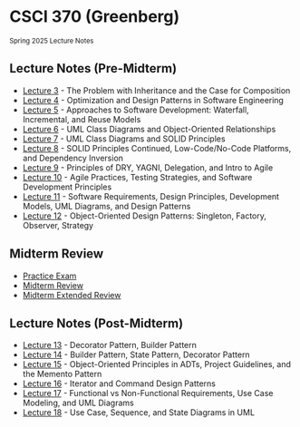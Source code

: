 # CSCI 370 (Greenberg)

<small>Spring 2025 Lecture Notes</small>

## Lecture Notes (Pre-Midterm)

- [Lecture 3](./documents/lecture-3) - The Problem with Inheritance and the Case for Composition
- [Lecture 4](./documents/lecture-4) - Optimization and Design Patterns in Software Engineering
- [Lecture 5](./documents/lecture-5) - Approaches to Software Development: Waterfall, Incremental, and Reuse Models
- [Lecture 6](./documents/lecture-6) - UML Class Diagrams and Object-Oriented Relationships
- [Lecture 7](./documents/lecture-7) - UML Class Diagrams and SOLID Principles
- [Lecture 8](./documents/lecture-8) - SOLID Principles Continued, Low-Code/No-Code Platforms, and Dependency Inversion
- [Lecture 9](./documents/lecture-9) - Principles of DRY, YAGNI, Delegation, and Intro to Agile
- [Lecture 10](./documents/lecture-10) - Agile Practices, Testing Strategies, and Software Development Principles
- [Lecture 11](./documents/lecture-11) - Software Requirements, Design Principles, Development Models, UML Diagrams, and Design Patterns
- [Lecture 12](./documents/lecture-12) - Object-Oriented Design Patterns: Singleton, Factory, Observer, Strategy

## Midterm Review

- [Practice Exam](./documents/example-exam)
- [Midterm Review](./documents/midterm-review)
- [Midterm Extended Review](./documents/midterm-review-extended)

## Lecture Notes (Post-Midterm)

- [Lecture 13](./documents/lecture-13) - Decorator Pattern, Builder Pattern
- [Lecture 14](./documents/lecture-14) - Builder Pattern, State Pattern, Decorator Pattern
- [Lecture 15](./documents/lecture-15) - Object-Oriented Principles in ADTs, Project Guidelines, and the Memento Pattern
- [Lecture 16](./documents/lecture-16) - Iterator and Command Design Patterns
- [Lecture 17](./documents/lecture-17.md) - Functional vs Non-Functional Requirements, Use Case Modeling, and UML Diagrams
- [Lecture 18](./documents/lecture-18.md) - Use Case, Sequence, and State Diagrams in UML

&nbsp;
